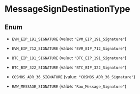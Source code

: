 

# MessageSignDestinationType

## Enum


* `EVM_EIP_191_SIGNATURE` (value: `"EVM_EIP_191_Signature"`)

* `EVM_EIP_712_SIGNATURE` (value: `"EVM_EIP_712_Signature"`)

* `BTC_EIP_191_SIGNATURE` (value: `"BTC_EIP_191_Signature"`)

* `BTC_BIP_322_SIGNATURE` (value: `"BTC_BIP_322_Signature"`)

* `COSMOS_ADR_36_SIGNATURE` (value: `"COSMOS_ADR_36_Signature"`)

* `RAW_MESSAGE_SIGNATURE` (value: `"Raw_Message_Signature"`)



